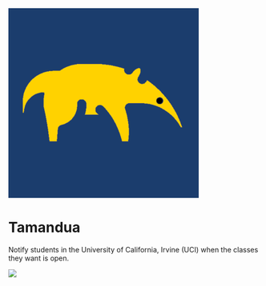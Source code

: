 <img src="img/icon.png" width="380px">

# Tamandua
Notify students in the University of California, Irvine (UCI) when the classes they want is open.


<img src="img/uci_seal.png">
